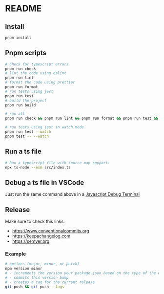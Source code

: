 # README

## Install

```bash
pnpm install
```

## Pnpm scripts

```bash
# Check for typescript errors
pnpm run check
# lint the code using eslint
pnpm run lint
# format the code using prettier
pnpm run format
# run tests using jest
pnpm run test
# build the project
pnpm run build

# run all
pnpm run check && pnpm run lint && pnpm run format && pnpm run test && pnpm run build

# run tests using jest in watch mode
pnpm run test --watch
pnpm test -- --watch
```

## Run a ts file

```bash
# Run a typescript file with source map support:
npx ts-node --esm src/index.ts
```

## Debug a ts file in VSCode

Just run the same command above in a
[Javascript Debug Terminal](https://code.visualstudio.com/docs/nodejs/nodejs-debugging#_javascript-debug-terminal)

## Release

Make sure to check this links:

-   https://www.conventionalcommits.org
-   https://keepachangelog.com
-   https://semver.org

### Example

```bash
# options (major, minor, or patch)
npm version minor
# - increments the version your package.json based on the type of the change
# - commits this version bump
# - creates a tag for the current release
git push && git push --tags
```

